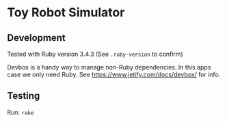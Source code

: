# Toy Robot Simulator


## Development

Tested with Ruby version 3.4.3 (See `.ruby-version` to confirm)

Devbox is a handy way to manage non-Ruby dependencies. In this apps
case we only need Ruby. See https://www.jetify.com/docs/devbox/ for info.

## Testing

Run: `rake`





